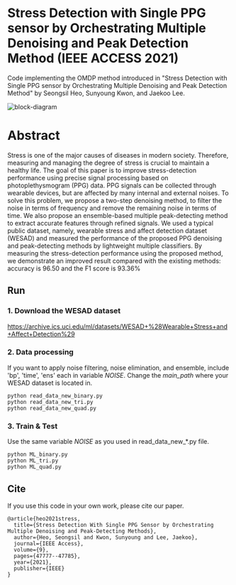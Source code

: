 # Stress Detection with Single PPG sensor by Orchestrating Multiple Denoising and Peak Detection Method (IEEE ACCESS 2021)

Code implementing the OMDP method introduced in "Stress Detection with Single PPG sensor by Orchestrating Multiple Denoising and Peak Detection Method" by Seongsil Heo, Sunyoung Kwon, and Jaekoo Lee.

![block-diagram](https://user-images.githubusercontent.com/44438752/147434917-dc11f55e-3ee3-4f97-84fa-f74aaf9f0f51.png)

# Abstract
Stress is one of the major causes of diseases in modern society. Therefore, measuring and
managing the degree of stress is crucial to maintain a healthy life. The goal of this paper is to improve
stress-detection performance using precise signal processing based on photoplethysmogram (PPG) data.
PPG signals can be collected through wearable devices, but are affected by many internal and external
noises. To solve this problem, we propose a two-step denoising method, to filter the noise in terms of
frequency and remove the remaining noise in terms of time. We also propose an ensemble-based multiple
peak-detecting method to extract accurate features through refined signals. We used a typical public dataset,
namely, wearable stress and affect detection dataset (WESAD) and measured the performance of the
proposed PPG denoising and peak-detecting methods by lightweight multiple classifiers. By measuring
the stress-detection performance using the proposed method, we demonstrate an improved result compared
with the existing methods: accuracy is 96.50 and the F1 score is 93.36%

## Run
### 1. Download the WESAD dataset

https://archive.ics.uci.edu/ml/datasets/WESAD+%28Wearable+Stress+and+Affect+Detection%29


### 2. Data processing
If you want to apply noise filtering, noise elimination, and ensemble, include 'bp', 'time', 'ens' each in variable *NOISE*.
Change the *main_path* where your WESAD dataset is located in.

    python read_data_new_binary.py
    python read_data_new_tri.py
    python read_data_new_quad.py
    
    
### 3. Train & Test
Use the same variable *NOISE* as you used in read_data_new_*.py file.

    python ML_binary.py
    python ML_tri.py
    python ML_quad.py
    

## Cite
If you use this code in your own work, please cite our paper.

    @article{heo2021stress,
      title={Stress Detection With Single PPG Sensor by Orchestrating Multiple Denoising and Peak-Detecting Methods},
      author={Heo, Seongsil and Kwon, Sunyoung and Lee, Jaekoo},
      journal={IEEE Access},
      volume={9},
      pages={47777--47785},
      year={2021},
      publisher={IEEE}
    }
